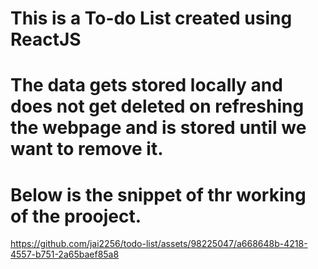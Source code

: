 # This is a To-do List created using ReactJS 

# The data gets stored locally and does not get deleted on refreshing the webpage and is stored until we want to remove it. 

# Below is the snippet of thr working of the prooject.



https://github.com/jai2256/todo-list/assets/98225047/a668648b-4218-4557-b751-2a65baef85a8

